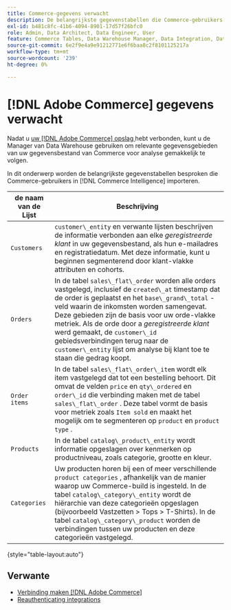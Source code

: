 ```yaml
---
title: Commerce-gegevens verwacht
description: De belangrijkste gegevenstabellen die Commerce-gebruikers in Commerce Intelligence importeren, verkennen
exl-id: b481c8fc-41b6-4094-8901-17d57f26bfc0
role: Admin, Data Architect, Data Engineer, User
feature: Commerce Tables, Data Warehouse Manager, Data Integration, Data Import/Export
source-git-commit: 6e2f9e4a9e91212771e6f6baa8c2f8101125217a
workflow-type: tm+mt
source-wordcount: '239'
ht-degree: 0%

---
```


# [!DNL Adobe Commerce] gegevens verwacht

Nadat u [ uw  [!DNL Adobe Commerce]  opslag ](../../../data-analyst/importing-data/integrations/magento.md) hebt verbonden, kunt u de Manager van Data Warehouse gebruiken om relevante gegevensgebieden van uw gegevensbestand van Commerce voor analyse gemakkelijk te volgen.

In dit onderwerp worden de belangrijkste gegevenstabellen besproken die Commerce-gebruikers in [!DNL Commerce Intelligence] importeren.

| **de naam van de Lijst** | **Beschrijving** |
|-----|-----|
| `Customers` | `customer\_entity` en verwante lijsten beschrijven de informatie verbonden aan elke *geregistreerde klant* in uw gegevensbestand, als hun e-mailadres en registratiedatum. Met deze informatie, kunt u beginnen segmenterend door klant-vlakke attributen en cohorts. |
| `Orders` | In de tabel `sales\_flat\_order` worden alle orders vastgelegd, inclusief de `created\_at` timestamp dat de order is geplaatst en het `base\_grand\_total` -veld waarin de inkomsten worden samengevat. Deze gebieden zijn de basis voor uw orde-vlakke metriek. Als de orde door a *geregistreerde klant* werd gemaakt, de `customer\_id` gebiedsverbindingen terug naar de `customer\_entity` lijst om analyse bij klant toe te staan die gedrag koopt. |
| `Order items` | In de tabel `sales\_flat\_order\_item` wordt elk item vastgelegd dat tot een bestelling behoort. Dit omvat de velden `price` en `qty\_ordered` en `order\_id` die verbinding maken met de tabel `sales\_flat\_order` . Deze tabel vormt de basis voor metriek zoals `Item sold` en maakt het mogelijk om te segmenteren op `product` en `product type` . |
| `Products` | In de tabel `catalog\_product\_entity` wordt informatie opgeslagen over kenmerken op productniveau, zoals categorie, grootte en kleur. |
| `Categories` | Uw producten horen bij een of meer verschillende `product categories` , afhankelijk van de manier waarop uw Commerce-build is ingesteld. In de tabel `catalog\_category\_entity` wordt de hiërarchie van deze categorieën opgeslagen (bijvoorbeeld Vastzetten > Tops > T-Shirts). In de tabel `catalog\_category\_product` worden de verbindingen tussen uw producten en deze categorieën vastgelegd. |

{style="table-layout:auto"}

## Verwante

* [Verbinding maken  [!DNL Adobe Commerce]](../integrations/magento.md)
* [ Reauthenticating integrations ](https://experienceleague.adobe.com/docs/commerce-knowledge-base/kb/how-to/mbi-reauthenticating-integrations.html?lang=nl-NL)
